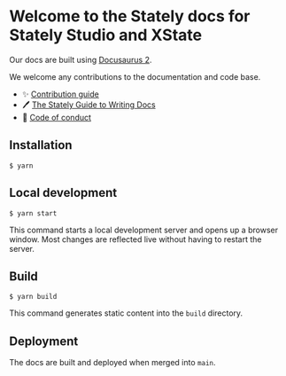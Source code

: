 # Welcome to the Stately docs for Stately Studio and XState

Our docs are built using [Docusaurus 2](https://docusaurus.io/). 

We welcome any contributions to the documentation and code base.

- ✨ [Contribution guide](https://github.com/statelyai/xstate/blob/main/CONTRIBUTING.md)
- 🖊️ [The Stately Guide to Writing Docs](https://github.com/statelyai/docs/wiki)
- 🙋 [Code of conduct](https://github.com/statelyai/docs/blob/main/CODE_OF_CONDUCT.md)

## Installation

```
$ yarn
```

## Local development

```
$ yarn start
```

This command starts a local development server and opens up a browser window. Most changes are reflected live without having to restart the server.

## Build

```
$ yarn build
```

This command generates static content into the `build` directory.

## Deployment

The docs are built and deployed when merged into `main`.
